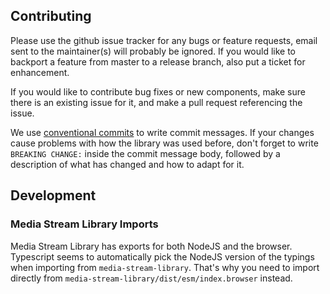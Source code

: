 ## Contributing

Please use the github issue tracker for any bugs or feature requests,
email sent to the maintainer(s) will probably be ignored.
If you would like to backport a feature from master to a release
branch, also put a ticket for enhancement.

If you would like to contribute bug fixes or new components,
make sure there is an existing issue for it, and make a pull
request referencing the issue.

We use [conventional commits](https://www.conventionalcommits.org) to write commit messages.
If your changes cause problems with how the library was used before,
don't forget to write `BREAKING CHANGE:` inside the commit message body,
followed by a description of what has changed and how to adapt for it.

## Development

### Media Stream Library Imports

Media Stream Library has exports for both NodeJS and the browser. Typescript
seems to automatically pick the NodeJS version of the typings when importing
from `media-stream-library`. That's why you need to import directly from
`media-stream-library/dist/esm/index.browser` instead.